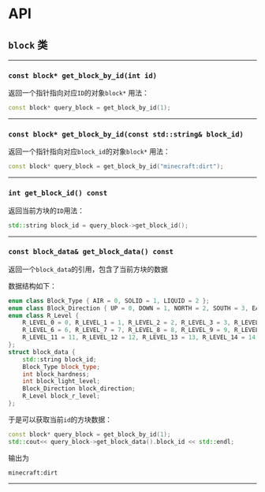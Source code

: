# API
## `block` 类

---
### `const block* get_block_by_id(int id)`
返回一个指针指向对应`ID`的对象`block*`
用法：
```c++
const block* query_block = get_block_by_id(1);
```
---
### `const block* get_block_by_id(const std::string& block_id)`
返回一个指针指向对应`block_id`的对象`block*`
用法：
```c++
const block* query_block = get_block_by_id("minecraft:dirt");
```

---
### `int get_block_id() const`
返回当前方块的`ID`用法：
```c++
std::string block_id = query_block->get_block_id();
```

---
### `const block_data& get_block_data() const`
返回一个`block_data`的引用，包含了当前方块的数据

数据结构如下：
```c++
enum class Block_Type { AIR = 0, SOLID = 1, LIQUID = 2 };
enum class Block_Direction { UP = 0, DOWN = 1, NORTH = 2, SOUTH = 3, EAST = 4, WEST = 5 };
enum class R_Level {
    R_LEVEL_0 = 0, R_LEVEL_1 = 1, R_LEVEL_2 = 2, R_LEVEL_3 = 3, R_LEVEL_4 = 4, R_LEVEL_5 = 5,
    R_LEVEL_6 = 6, R_LEVEL_7 = 7, R_LEVEL_8 = 8, R_LEVEL_9 = 9, R_LEVEL_10 = 10,
    R_LEVEL_11 = 11, R_LEVEL_12 = 12, R_LEVEL_13 = 13, R_LEVEL_14 = 14, R_LEVEL_15 = 15
};
struct block_data {
    std::string block_id;
    Block_Type block_type;
    int block_hardness;
    int block_light_level;
    Block_Direction block_direction;
    R_Level block_r_level;
};
```
于是可以获取当前`id`的方块数据：
```c++
const block* query_block = get_block_by_id(1);
std::cout<< query_block->get_block_data().block_id << std::endl;
```
输出为
```id
minecraft:dirt
```
---

